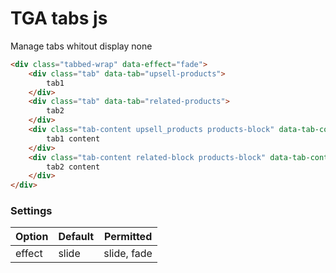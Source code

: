 # TGA tabs js
Manage tabs whitout display none

``` html
<div class="tabbed-wrap" data-effect="fade">
    <div class="tab" data-tab="upsell-products">
        tab1
    </div>
    <div class="tab" data-tab="related-products">
        tab2
    </div>
    <div class="tab-content upsell_products products-block" data-tab-content="upsell-products">
        tab1 content
    </div>
    <div class="tab-content related-block products-block" data-tab-content="related-products">
        tab2 content
    </div>
</div>
``` 
### Settings

Option | Default | Permitted
------ | ------- | -----------
effect | slide | slide, fade
